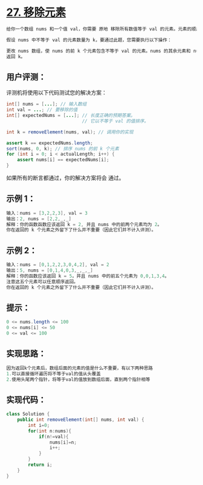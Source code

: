 # [27. 移除元素](https://leetcode.cn/problems/remove-element/description/)
``` java
给你一个数组 nums 和一个值 val，你需要 原地 移除所有数值等于 val 的元素。元素的顺序可能发生改变。然后返回 nums 中与 val 不同的元素的数量。

假设 nums 中不等于 val 的元素数量为 k，要通过此题，您需要执行以下操作：

更改 nums 数组，使 nums 的前 k 个元素包含不等于 val 的元素。nums 的其余元素和 nums 的大小并不重要。
返回 k。
```
## 用户评测：
评测机将使用以下代码测试您的解决方案：
``` java
int[] nums = [...]; // 输入数组
int val = ...; // 要移除的值
int[] expectedNums = [...]; // 长度正确的预期答案。
                            // 它以不等于 val 的值排序。

int k = removeElement(nums, val); // 调用你的实现

assert k == expectedNums.length;
sort(nums, 0, k); // 排序 nums 的前 k 个元素
for (int i = 0; i < actualLength; i++) {
    assert nums[i] == expectedNums[i];
}
```
如果所有的断言都通过，你的解决方案将会 通过。
## 示例 1：
``` java
输入：nums = [3,2,2,3], val = 3
输出：2, nums = [2,2,_,_]
解释：你的函数函数应该返回 k = 2, 并且 nums 中的前两个元素均为 2。
你在返回的 k 个元素之外留下了什么并不重要（因此它们并不计入评测）。
```
## 示例 2：
``` java
输入：nums = [0,1,2,2,3,0,4,2], val = 2
输出：5, nums = [0,1,4,0,3,_,_,_]
解释：你的函数应该返回 k = 5，并且 nums 中的前五个元素为 0,0,1,3,4。
注意这五个元素可以任意顺序返回。
你在返回的 k 个元素之外留下了什么并不重要（因此它们并不计入评测）。
```
## 提示：
``` java
0 <= nums.length <= 100
0 <= nums[i] <= 50
0 <= val <= 100
```
## 实现思路：
``` java
因为返回k个元素后，数组后面的元素的值是什么不重要，有以下两种思路
1.可以直接循环遍历将不等于val的值从头覆盖
2.使用头尾两个指针，将等于val的值放到数组后面，直到两个指针相等
```
## 实现代码：
``` java
class Solution {
    public int removeElement(int[] nums, int val) {
        int i=0;
        for(int n:nums){
            if(n!=val){
                nums[i]=n;
                i++;
            }
        }
        return i;
    }
}
```
